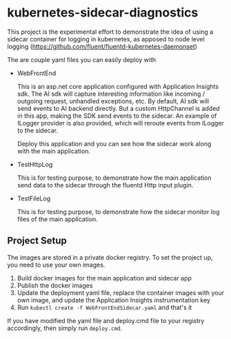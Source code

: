 # kubernetes-sidecar-diagnostics
This project is the experimental effort to demonstrate the idea of using a sidecar container for logging in kubernetes, as apposed to node level logging (https://github.com/fluent/fluentd-kubernetes-daemonset)

The are couple yaml files you can easily deploy with
* WebFrontEnd

  This is an asp.net core application configured with Application Insights sdk. The AI sdk will capture interesting information like incoming / outgoing request, unhandled exceptions, etc. By default, AI sdk will send events to AI backend directly. But a custom HttpChannel is added in this app, making the SDK send events to the sidecar. An example of ILogger provider is also provided, which will reroute events from ILogger to the sidecar.
  
  Deploy this application and you can see how the sidecar work along with the main application.

* TestHttpLog

  This is for testing purpose, to demonstrate how the main application send data to the sidecar through the fluentd Http input plugin.

* TestFileLog

  This is for testing purpose, to demonstrate how the sidecar monitor log files of the main application.

## Project Setup
The images are stored in a private docker registry. To set the project up, you need to use your own images.
1. Build docker images for the main application and sidecar app
2. Publish the docker images
3. Update the deployment yaml file, replace the container images with your own image, and update the Application Insights instrumentation key
4. Run ```kubectl create -f WebFrontEndSidecar.yaml``` and that's it

If you have modified the yaml file and deploy.cmd file to your registry accordingly, then simply run ```deploy.cmd```.
